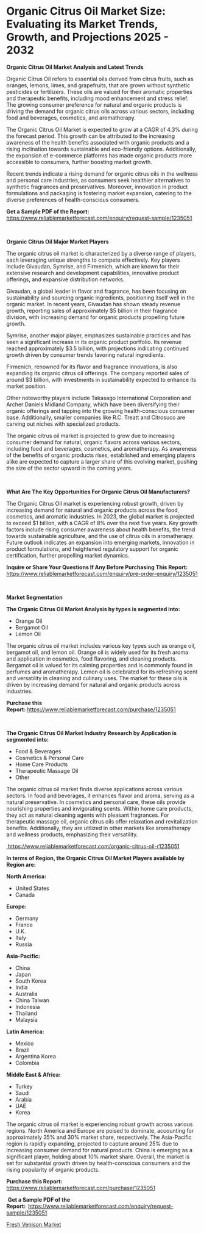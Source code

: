 <p><h1>Organic Citrus Oil Market Size: Evaluating its Market Trends, Growth, and Projections 2025 - 2032</h1></p><p><strong>Organic Citrus Oil Market Analysis and Latest Trends</strong></p>
<p><p>Organic Citrus Oil refers to essential oils derived from citrus fruits, such as oranges, lemons, limes, and grapefruits, that are grown without synthetic pesticides or fertilizers. These oils are valued for their aromatic properties and therapeutic benefits, including mood enhancement and stress relief. The growing consumer preference for natural and organic products is driving the demand for organic citrus oils across various sectors, including food and beverages, cosmetics, and aromatherapy.</p><p>The Organic Citrus Oil Market is expected to grow at a CAGR of 4.3% during the forecast period. This growth can be attributed to the increasing awareness of the health benefits associated with organic products and a rising inclination towards sustainable and eco-friendly options. Additionally, the expansion of e-commerce platforms has made organic products more accessible to consumers, further boosting market growth. </p><p>Recent trends indicate a rising demand for organic citrus oils in the wellness and personal care industries, as consumers seek healthier alternatives to synthetic fragrances and preservatives. Moreover, innovation in product formulations and packaging is fostering market expansion, catering to the diverse preferences of health-conscious consumers.</p></p>
<p><strong>Get a Sample PDF of the Report:&nbsp;</strong> <a href="https://www.reliablemarketforecast.com/enquiry/request-sample/1235051?utm_campaign=3327&utm_medium=2&utm_source=Github&utm_content=ia&utm_term=07042025&utm_id=organic-citrus-oil">https://www.reliablemarketforecast.com/enquiry/request-sample/1235051</a></p>
<p>&nbsp;</p>
<p><strong>Organic Citrus Oil Major Market Players</strong></p>
<p><p>The organic citrus oil market is characterized by a diverse range of players, each leveraging unique strengths to compete effectively. Key players include Givaudan, Symrise, and Firmenich, which are known for their extensive research and development capabilities, innovative product offerings, and expansive distribution networks.</p><p>Givaudan, a global leader in flavor and fragrance, has been focusing on sustainability and sourcing organic ingredients, positioning itself well in the organic market. In recent years, Givaudan has shown steady revenue growth, reporting sales of approximately $5 billion in their fragrance division, with increasing demand for organic products propelling future growth.</p><p>Symrise, another major player, emphasizes sustainable practices and has seen a significant increase in its organic product portfolio. Its revenue reached approximately $3.5 billion, with projections indicating continued growth driven by consumer trends favoring natural ingredients.</p><p>Firmenich, renowned for its flavor and fragrance innovations, is also expanding its organic citrus oil offerings. The company reported sales of around $3 billion, with investments in sustainability expected to enhance its market position.</p><p>Other noteworthy players include Takasago International Corporation and Archer Daniels Midland Company, which have been diversifying their organic offerings and tapping into the growing health-conscious consumer base. Additionally, smaller companies like R.C. Treatt and Citrosuco are carving out niches with specialized products.</p><p>The organic citrus oil market is projected to grow due to increasing consumer demand for natural, organic flavors across various sectors, including food and beverages, cosmetics, and aromatherapy. As awareness of the benefits of organic products rises, established and emerging players alike are expected to capture a larger share of this evolving market, pushing the size of the sector upward in the coming years.</p></p>
<p>&nbsp;</p>
<p><strong>What Are The Key Opportunities For Organic Citrus Oil Manufacturers?</strong></p>
<p><p>The Organic Citrus Oil market is experiencing robust growth, driven by increasing demand for natural and organic products across the food, cosmetics, and aromatic industries. In 2023, the global market is projected to exceed $1 billion, with a CAGR of 8% over the next five years. Key growth factors include rising consumer awareness about health benefits, the trend towards sustainable agriculture, and the use of citrus oils in aromatherapy. Future outlook indicates an expansion into emerging markets, innovation in product formulations, and heightened regulatory support for organic certification, further propelling market dynamics.</p></p>
<p><strong>Inquire or Share Your Questions If Any Before Purchasing This Report:</strong> <a href="https://www.reliablemarketforecast.com/enquiry/pre-order-enquiry/1235051?utm_campaign=3327&utm_medium=2&utm_source=Github&utm_content=ia&utm_term=07042025&utm_id=organic-citrus-oil">https://www.reliablemarketforecast.com/enquiry/pre-order-enquiry/1235051</a></p>
<p>&nbsp;</p>
<p><strong>Market Segmentation</strong></p>
<p><strong>The Organic Citrus Oil Market Analysis by types is segmented into:</strong></p>
<p><ul><li>Orange Oil</li><li>Bergamot Oil</li><li>Lemon Oil</li></ul></p>
<p><p>The organic citrus oil market includes various key types such as orange oil, bergamot oil, and lemon oil. Orange oil is widely used for its fresh aroma and application in cosmetics, food flavoring, and cleaning products. Bergamot oil is valued for its calming properties and is commonly found in perfumes and aromatherapy. Lemon oil is celebrated for its refreshing scent and versatility in cleaning and culinary uses. The market for these oils is driven by increasing demand for natural and organic products across industries.</p></p>
<p><strong>Purchase this Report:&nbsp;</strong><a href="https://www.reliablemarketforecast.com/purchase/1235051?utm_campaign=3327&utm_medium=2&utm_source=Github&utm_content=ia&utm_term=07042025&utm_id=organic-citrus-oil">https://www.reliablemarketforecast.com/purchase/1235051</a></p>
<p>&nbsp;</p>
<p><strong>The Organic Citrus Oil Market Industry Research by Application is segmented into:</strong></p>
<p><ul><li>Food & Beverages</li><li>Cosmetics & Personal Care</li><li>Home Care Products</li><li>Therapeutic Massage Oil</li><li>Other</li></ul></p>
<p><p>The organic citrus oil market finds diverse applications across various sectors. In food and beverages, it enhances flavor and aroma, serving as a natural preservative. In cosmetics and personal care, these oils provide nourishing properties and invigorating scents. Within home care products, they act as natural cleaning agents with pleasant fragrances. For therapeutic massage oil, organic citrus oils offer relaxation and revitalization benefits. Additionally, they are utilized in other markets like aromatherapy and wellness products, emphasizing their versatility.</p></p>
<p><a href="https://www.reliablemarketforecast.com/organic-citrus-oil-r1235051?utm_campaign=3327&utm_medium=2&utm_source=Github&utm_content=ia&utm_term=07042025&utm_id=organic-citrus-oil">&nbsp;https://www.reliablemarketforecast.com/organic-citrus-oil-r1235051</a></p>
<p><strong>In terms of Region, the Organic Citrus Oil Market Players available by Region are:</strong></p>
<p>
    <p> <strong> North America: </strong>
        <ul>
            <li>United States</li>
            <li>Canada</li>
        </ul>
        </p> 
    <p> <strong> Europe: </strong>
        <ul>
            <li>Germany</li>
            <li>France</li>
            <li>U.K.</li>
            <li>Italy</li>
            <li>Russia</li>
        </ul>
        </p> 
    <p> <strong> Asia-Pacific: </strong>
        <ul>
            <li>China</li>
            <li>Japan</li>
            <li>South Korea</li>
            <li>India</li>
            <li>Australia</li>
            <li>China Taiwan</li>
            <li>Indonesia</li>
            <li>Thailand</li>
            <li>Malaysia</li>
        </ul>
        </p> 
    <p> <strong> Latin America: </strong>
        <ul>
            <li>Mexico</li>
            <li>Brazil</li>
            <li>Argentina Korea</li>
            <li>Colombia</li>
        </ul>
        </p> 
    <p> <strong> Middle East & Africa: </strong>
        <ul>
            <li>Turkey</li>
            <li>Saudi</li>
            <li>Arabia</li>
            <li>UAE</li>
            <li>Korea</li>
        </ul>
    </p>
    </p>
<p><p>The organic citrus oil market is experiencing robust growth across various regions. North America and Europe are poised to dominate, accounting for approximately 35% and 30% market share, respectively. The Asia-Pacific region is rapidly expanding, projected to capture around 25% due to increasing consumer demand for natural products. China is emerging as a significant player, holding about 10% market share. Overall, the market is set for substantial growth driven by health-conscious consumers and the rising popularity of organic products.</p></p>
<p><strong>Purchase this Report: </strong><a href="https://www.reliablemarketforecast.com/purchase/1235051?utm_campaign=3327&utm_medium=2&utm_source=Github&utm_content=ia&utm_term=07042025&utm_id=organic-citrus-oil">https://www.reliablemarketforecast.com/purchase/1235051</a></p>
<p>&nbsp;<strong>Get a Sample PDF of the Report:&nbsp;&nbsp;</strong><a href="https://www.reliablemarketforecast.com/enquiry/request-sample/1235051?utm_campaign=3327&utm_medium=2&utm_source=Github&utm_content=ia&utm_term=07042025&utm_id=organic-citrus-oil">https://www.reliablemarketforecast.com/enquiry/request-sample/1235051</a></p>
<p><strong></strong></p>
<p><p><a href="https://github.com/lestymbango/Market-Research-Report-List-1/blob/main/fresh-venison-market.md?utm_campaign=3327&utm_medium=2&utm_source=Github&utm_content=ia&utm_term=07042025&utm_id=organic-citrus-oil">Fresh Venison Market</a></p></p>